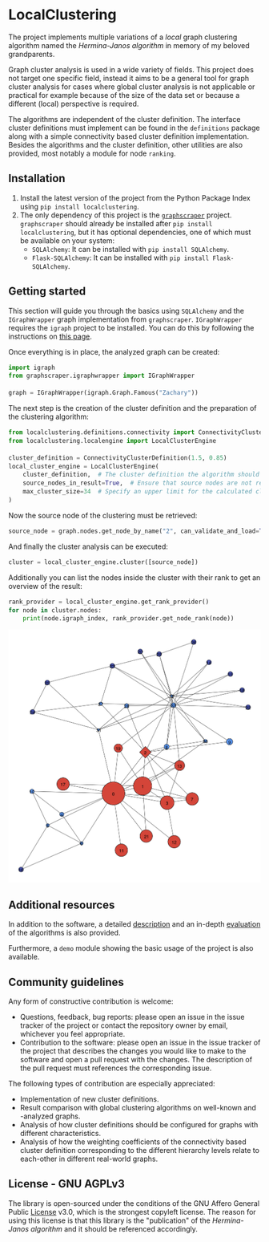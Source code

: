 # LocalClustering

The project implements multiple variations of a *local* graph clustering algorithm named the *Hermina-Janos algorithm* in memory of my beloved grandparents.

Graph cluster analysis is used in a wide variety of fields. This project does not target one specific field, instead it aims to be a general tool for graph cluster analysis for cases where global cluster analysis is not applicable or practical for example because of the size of the data set or because a different (local) perspective is required.

The algorithms are independent of the cluster definition. The interface cluster definitions must implement can be found in the `definitions` package along with a simple connectivity based cluster definition implementation. Besides the algorithms and the cluster definition, other utilities are also provided, most notably a module for node `ranking`.

## Installation

1. Install the latest version of the project from the Python Package Index using `pip install localclustering`.
2. The only dependency of this project is the [`graphscraper`](https://pypi.org/project/graphscraper/) project. `graphscraper` should already be installed after `pip install localclustering`, but it has optional dependencies, one of which must be available on your system:
   * `SQLAlchemy`: It can be installed with `pip install SQLAlchemy`.
   * `Flask-SQLAlchemy`: It can be installed with `pip install Flask-SQLAlchemy`.

## Getting started

This section will guide you through the basics using `SQLAlchemy` and the `IGraphWrapper` graph implementation from `graphscraper`. `IGraphWrapper` requires the `igraph` project to be installed. You can do this by following the instructions on [this page](http://igraph.org/python/).

Once everything is in place, the analyzed graph can be created:

```Python
import igraph
from graphscraper.igraphwrapper import IGraphWrapper

graph = IGraphWrapper(igraph.Graph.Famous("Zachary"))
```

The next step is the creation of the cluster definition and the preparation of the clustering algorithm:

```Python
from localclustering.definitions.connectivity import ConnectivityClusterDefinition
from localclustering.localengine import LocalClusterEngine

cluster_definition = ConnectivityClusterDefinition(1.5, 0.85)
local_cluster_engine = LocalClusterEngine(
    cluster_definition,  # The cluster definition the algorithm should use.
    source_nodes_in_result=True,  # Ensure that source nodes are not removed from the cluster.
    max_cluster_size=34  # Specify an upper limit for the calculated cluster's size.
)
```

Now the source node of the clustering must be retrieved:

```Python
source_node = graph.nodes.get_node_by_name("2", can_validate_and_load=True)
```

And finally the cluster analysis can be executed:

```Python
cluster = local_cluster_engine.cluster([source_node])
```

Additionally you can list the nodes inside the cluster with their rank to get an overview of the result:

```Python
rank_provider = local_cluster_engine.get_rank_provider()
for node in cluster.nodes:
    print(node.igraph_index, rank_provider.get_node_rank(node))
```

![Example visualization of the result: the source node is diamond shaped, red nodes are part of the cluster, light blue nodes mark the neighborhood of the cluster, and the size of nodes correspond to their rank.](documents/Zachary_2.png "Example visualization of the result: the source node is diamond shaped, red nodes are part of the cluster, light blue nodes mark the neighborhood of the cluster, and the size of nodes correspond to their rank.")

## Additional resources

In addition to the software, a detailed [description](documents/algorithm.rst) and an in-depth [evaluation](documents/Algorithm%20Analysis%20with%20the%20Spotify%20Related%20Artists%20Graph.ipynb) of the algorithms is also provided.

Furthermore, a `demo` module showing the basic usage of the project is also available.

## Community guidelines

Any form of constructive contribution is welcome:

- Questions, feedback, bug reports: please open an issue in the issue tracker of the project or contact the repository owner by email, whichever you feel appropriate.
- Contribution to the software: please open an issue in the issue tracker of the project that describes the changes you would like to make to the software and open a pull request with the changes. The description of the pull request must references the corresponding issue.

The following types of contribution are especially appreciated:

- Implementation of new cluster definitions.
- Result comparison with global clustering algorithms on well-known and -analyzed graphs.
- Analysis of how cluster definitions should be configured for graphs with different characteristics.
- Analysis of how the weighting coefficients of the connectivity based cluster definition corresponding to the different hierarchy levels relate to each-other in different real-world graphs.

## License - GNU AGPLv3

The library is open-sourced under the conditions of the GNU Affero General Public [License](https://choosealicense.com/licenses/agpl-3.0/) v3.0, which is the strongest copyleft license. The reason for using this license is that this library is the "publication" of the *Hermina-Janos algorithm* and it should be referenced accordingly.
